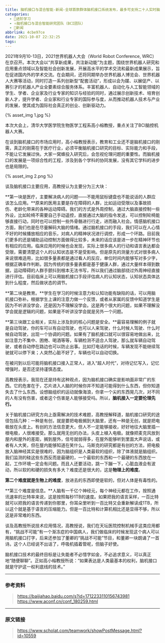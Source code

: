 ```yaml
---
title: 脑机接口与混合智能-新闻-全球首款群体脑机接口系统发布，最多可支持二十人实时脑电交流
categories:
  - 🌙进阶学习
  - ⭐脑机接口与混合智能研究团队（BCI团队）
  - 💫新闻
abbrlink: 4cbe97ce
date: 2021-10-07 22:32:25
tags:
---
```


2021年9月10-13日，2021世界机器人大会（World Robot Conference, WRC）在京召开。本次大会以“共享新成果，共注新动能”为主题，围绕世界机器人研究和应用重点领域以及智能社会创新发展，开展高水平的学术交流和最新成果展示，旨在促进国内外的学术交流。在会期间，还将同期举办世界机器人博览会、世界机器人大赛等活动，同时打造一系列创新型“配套活动”，形成以会为媒、以展促产、以赛引才的机器人产业全要素综合服务体系。丰富机器人、自动化与人工智能领域的学生、学者、企业家及行业专家的知识与经验的同时，通过展示创新技术、培育创新人才，提升学者、企业家和行业专家的国际参与度，从而推动机器人技术与产业的发展，使其成为国际社会真正的创业、创新驱动力。

<!--more-->

{% asset_img 1.jpg %}

本次大会上，清华大学医学院生物医学工程系高小榕教授，重点关注了BCI脑控机器人大赛。

在谈到脑机接口的市场应用时，高小榕教授表示，教育和工业还不是脑机接口的刚需，真正的刚需在于医疗行业，必须平衡脑机接口研究的目标、实际能力和手段，不能让它发展过快。大家一窝蜂投入研究后，会忽视伦理问题的重要性。而脑机接口的发展是一项综合性的工程，涉及到各个学科的协同发展，没有其它学科的进步也是局限的。

{% asset_img 2.png %}

谈及脑机接口主要应用，高教授认为主要分为三大块：

**第一块是医疗，主要解决病人的问题——不能用鼠标键盘也不能说话的人群应该怎么应用。**原来的医用主要是存在障碍的人群，比如运动受限以及事故损伤、老龄化带来的各种运动障碍。我们的方式是外周控制，通过大脑直接控制一些外设，比如轮椅不需要自己手动遥控，直接通过大脑的指令发送，可以控制轮椅能够直接行动，同时也可以控制一些外骨骼进行行走，进而融入社会。情感脑机接口方面，我们也是在尽量解码大脑的情绪。通过脑机接口的手段，我们可以在人心情不好的时候播放相应的音乐，对病人的精神状况进行调控，形成一个环路。目前我们更多的还是辅助运动控制方面做得比较多，未来的话应该是进一步在精神环节也有相应的应用。临床应用的时候也会发现，实际上很多病人的行动和语言表达都会受限，需要清楚这个人的认知状态是不是受影响。但是原先的测量方式对很多病人来说很难适用，比如很多量表都是通过看人的反应，单位时间内能够写对多少字，根据正确率作判断。因为传统的很多量表都是基于健康人群，通过大量样本得到数据，运动障碍的人群手颤抖到根本无法书写，所以我们通过脑部绕过外周神经直接进行评估。目前临床上可以用脑机接口手段评估病人的认知状态，认知状态具体达到什么程度，然后做状态的调节。

**第二块是教育。**学生在学习的时候注意力和认知功能有缺陷的话，可以用脑机接口弥补。根据学生上课的注意力做一个反馈，或者从家属的反馈中知道学生是因为不听讲没学会，还是因为不理解没学会。这是两个很大的问题，如果不理解没学会就是逻辑的问题，如果是不听讲没学会就是另外一个问题。

**第三块跟工业相关，实际上涉及到的核心问题是安全。**最容易理解的例子就是自动驾驶，你的车可以有自动驾驶，也可以人来驾驶，什么时候人驾驶、什么时候自动驾驶，出现一个协调的问题。如果有了脑机接口就可以很容易地做出来，比如注意力不集中、困倦、喝酒等等，车辆检测不适合人驾驶，那么就车辆自动驾驶，或者自动停在路边也可以防止出事。比如打电话的时候，车辆发现不能继续驾驶就可以停下来；人突然心脏不好了，车辆也可以自动切换。

在被问到以后可能将脑机接口接入正常人，进入“超人时代”，对待记忆写入，记忆增强时，是否还坚持谨慎态度。

高教授表示，我现在还是持有这种观点，因为脑机接口确实是影响面非常广的东西。它的危害在于，芯片进入人脑的时候你并不知道可能得到什么东西，但你知道失去了什么东西。设想脑组织的运动就像海浪，你拿一个尖的东西晃几次，对不同的人有没有伤害，或者这个伤害是人能够接受吗。所以，**脑机接入一定要伦理先行。**

关于脑机接口研究方向上亟需解决的技术难题，高教授解释道，脑机接口研究的途径包括几种：一种是有创，就是要把电极搁到大脑里，还有一种是无创，就是把电极放在头皮上。有创的方法信息更大，但人不一定能够接收，好好地往大脑里插一根电极，人很难接受。那么就用无创的办法，头皮上植入电极。就像把麦克风放到屋内和屋外的差距，搁到屋外，信号就弱得多，在屋外能够听到里面大声说话，或者有人大笑，但在屋内能够知道在笑什么。马斯克的研究都是有创的方法，把电极放入脑神经其实是很难的，因为脑组织是人类最软的组织，除了体液就是脑组织。我们监测的硅这些东西反而是最硬的，一个最软的东西和一个最硬的东西放在一起，工作环境一定会有问题。而且人还要活动，跳一下蹦一下，心脏血液会有波动，所以软的和硬的损失有多大？难度还是很大的，这是**物理上的难度**。

**第二个难度就是生物上的难度**，放进去的东西即使是软的，但对人体是有毒性的。

**第三个难度是信息。**人脑有一千亿个神经元，每个神经元都在工作，按照通讯速率的比特率来说，这是按照每秒1TB的速度。如果把我的语言采样，一百比特就可以把我的语言传递到你那里，你耳朵里听到一百比特又会重新解读成1TB，所以这个就是基于语言的压缩能力。但是一百比特和计算机相比还是显得不够，所以这是非常难的东西。

谈及高教授所说技术应用情况，高教授说，我们在天坛医院控制机械手这类应用都有，“挑战不可能”有一个渐冻症的中国病人，我们做临床的时候发现这个病人可以用脑机接口打字，后来还参加了董卿的“挑战不可能”节目，和董卿一块朗诵了一首诗。这个人已经说不出话了，呼吸机插着管呢，但脑子好使。

脑机接口技术的最终目标是让失能者不必惜字如金，不必追求意义，可以真正地“随便聊聊”。正如高小榕教授所说：“如果表达是人类最基本的权利，脑机接口就是守护这一权利底线的技术。”

***

### 参考资料

> <https://baijiahao.baidu.com/s?id=1712233110156743981>
> <https://www.aconf.cn/conf_180259.html>

***

### 原文链接

> <https://www.scholat.com/teamwork/showPostMessage.html?id=10559>
